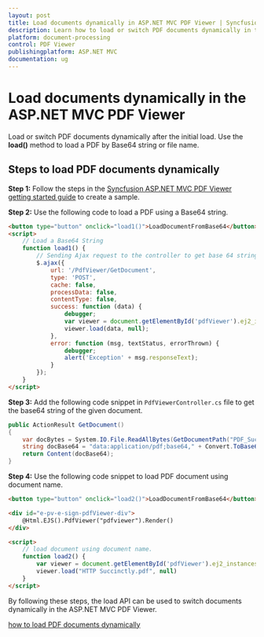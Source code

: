 ```yaml
---
layout: post
title: Load documents dynamically in ASP.NET MVC PDF Viewer | Syncfusion
description: Learn how to load or switch PDF documents dynamically in the Syncfusion ASP.NET MVC PDF Viewer using the load method.
platform: document-processing
control: PDF Viewer
publishingplatform: ASP.NET MVC
documentation: ug
---
```


# Load documents dynamically in the ASP.NET MVC PDF Viewer

Load or switch PDF documents dynamically after the initial load. Use the **load()** method to load a PDF by Base64 string or file name.

## Steps to load PDF documents dynamically

**Step 1:** Follow the steps in the [Syncfusion ASP.NET MVC PDF Viewer getting started guide](https://help.syncfusion.com/document-processing/pdf/pdf-viewer/asp-net-mvc/getting-started) to create a sample.

**Step 2:** Use the following code to load a PDF using a Base64 string.

```html
<button type="button" onclick="load1()">LoadDocumentFromBase64</button>
<script>
    // Load a Base64 String
    function load1() {
        // Sending Ajax request to the controller to get base 64 string
        $.ajax({
            url: '/PdfViewer/GetDocument',
            type: 'POST',
            cache: false,
            processData: false,
            contentType: false,
            success: function (data) {
                debugger;
                var viewer = document.getElementById('pdfViewer').ej2_instances[0];
                viewer.load(data, null);
            },
            error: function (msg, textStatus, errorThrown) {
                debugger;
                alert('Exception' + msg.responseText);
            }
        });
    }
</script>
```

**Step 3:** Add the following code snippet in `PdfViewerController.cs` file to get the base64 string of the given document.

```cs
public ActionResult GetDocument()
{
    var docBytes = System.IO.File.ReadAllBytes(GetDocumentPath("PDF_Succinctly.pdf"));
    string docBase64 = "data:application/pdf;base64," + Convert.ToBase64String(docBytes);
    return Content(docBase64);
}
```

**Step 4:** Use the following code snippet to load PDF document using document name.

```html
<button type="button" onclick="load2()">LoadDocumentFromBase64</button>

<div id="e-pv-e-sign-pdfViewer-div">
    @Html.EJS().PdfViewer("pdfviewer").Render()
</div>

<script>
    // load document using document name.
    function load2() {
        var viewer = document.getElementById('pdfViewer').ej2_instances[0];
        viewer.load("HTTP Succinctly.pdf", null)
    }
</script>
```

By following these steps, the load API can be used to switch documents dynamically in the ASP.NET MVC PDF Viewer.

[how to load PDF documents dynamically](https://www.syncfusion.com/downloads/support/directtrac/general/ze/EJ2MvcSample-1778613339.zip)